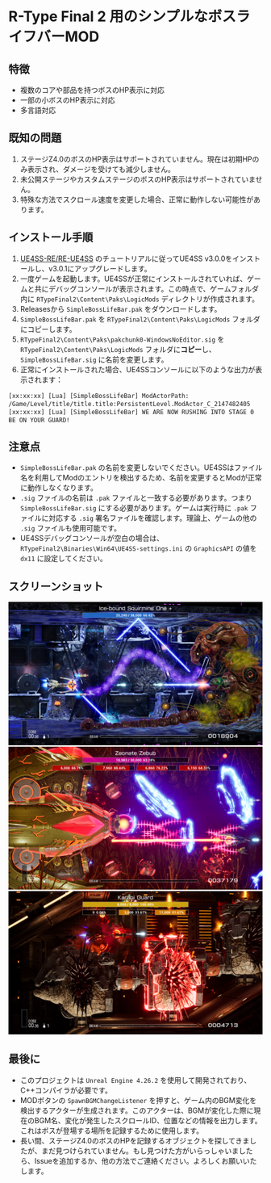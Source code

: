 # R-Type Final 2 用のシンプルなボスライフバーMOD

## 特徴
- 複数のコアや部品を持つボスのHP表示に対応
- 一部の小ボスのHP表示に対応
- 多言語対応

## 既知の問題
1. ステージZ4.0のボスのHP表示はサポートされていません。現在は初期HPのみ表示され、ダメージを受けても減少しません。
2. 未公開ステージやカスタムステージのボスのHP表示はサポートされていません。
3. 特殊な方法でスクロール速度を変更した場合、正常に動作しない可能性があります。

## インストール手順
1. [UE4SS-RE/RE-UE4SS](https://github.com/UE4SS-RE/RE-UE4SS) のチュートリアルに従ってUE4SS v3.0.0をインストールし、v3.0.1にアップグレードします。
2. 一度ゲームを起動します。UE4SSが正常にインストールされていれば、ゲームと共にデバッグコンソールが表示されます。この時点で、ゲームフォルダ内に `RTypeFinal2\Content\Paks\LogicMods` ディレクトリが作成されます。
3. Releasesから `SimpleBossLifeBar.pak` をダウンロードします。
4. `SimpleBossLifeBar.pak` を `RTypeFinal2\Content\Paks\LogicMods` フォルダにコピーします。
5. `RTypeFinal2\Content\Paks\pakchunk0-WindowsNoEditor.sig` を `RTypeFinal2\Content\Paks\LogicMods` フォルダに**コピー**し、`SimpleBossLifeBar.sig` に名前を変更します。
6. 正常にインストールされた場合、UE4SSコンソールに以下のような出力が表示されます：
```
[xx:xx:xx] [Lua] [SimpleBossLifeBar] ModActorPath: /Game/Level/title/title.title:PersistentLevel.ModActor_C_2147482405
[xx:xx:xx] [Lua] [SimpleBossLifeBar] WE ARE NOW RUSHING INTO STAGE 0 BE ON YOUR GUARD!
```

## 注意点
- `SimpleBossLifeBar.pak` の名前を変更しないでください。UE4SSはファイル名を利用してModのエントリを検出するため、名前を変更するとModが正常に動作しなくなります。
- `.sig` ファイルの名前は `.pak` ファイルと一致する必要があります。つまり `SimpleBossLifeBar.sig` にする必要があります。ゲームは実行時に `.pak` ファイルに対応する `.sig` 署名ファイルを確認します。理論上、ゲームの他の `.sig` ファイルも使用可能です。
- UE4SSデバッグコンソールが空白の場合は、`RTypeFinal2\Binaries\Win64\UE4SS-settings.ini` の `GraphicsAPI` の値を `dx11` に設定してください。

## スクリーンショット
![Screenshot 1](Image/01.png)  
![Screenshot 2](Image/02.png)  
![Screenshot 3](Image/03.png)  

## 最後に
- このプロジェクトは `Unreal Engine 4.26.2` を使用して開発されており、C++コンパイラが必要です。
- MODボタンの `SpawnBGMChangeListener` を押すと、ゲーム内のBGM変化を検出するアクターが生成されます。このアクターは、BGMが変化した際に現在のBGM名、変化が発生したスクロールID、位置などの情報を出力します。これはボスが登場する場所を記録するために使用します。
- 長い間、ステージZ4.0のボスのHPを記録するオブジェクトを探してきましたが、まだ見つけられていません。もし見つけた方がいらっしゃいましたら、Issueを追加するか、他の方法でご連絡ください。よろしくお願いいたします。